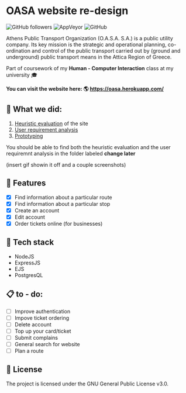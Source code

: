 # OASA website re-design
![GitHub followers](https://img.shields.io/github/followers/constantinosgeorgiou?label=Follow&style=for-the-badge) 
![AppVeyor](https://img.shields.io/appveyor/build/constantinosgeorgiou/oasa?style=for-the-badge)
![GitHub](https://img.shields.io/github/license/constantinosgeorgiou/oasa?style=for-the-badge)

Athens Public Transport Organization (O.A.S.A. S.A.) is a public utility company. Its key mission is the strategic and operational planning, co-ordination and control of the public transport carried out by (ground and underground) public transport means in the Attica Region of Greece.

Part of coursework of my **Human - Computer Interaction** class at my university :mortar_board:

**You can visit the website here: :earth_americas: https://oasa.herokuapp.com/** 

##  :pencil: What we did:
  1. [Heuristic evaluation](https://en.wikipedia.org/wiki/Heuristic_evaluation) of the site
  2. [User requirement analysis](https://en.wikipedia.org/wiki/Requirements_analysis)
  3. [Prototyping](https://oasa.herokuapp.com/)

 You should be able to find both the heuristic evaluation and the user requiremnt analysis in the folder labeled **change later**

(insert gif showin it off and a couple screenshots)

## :nut_and_bolt: Features

- [x] Find information about a particular route
- [x] Find information about a particular stop
- [x] Create an account
- [x] Edit account
- [x] Order tickets online (for businesses)

##  :rocket: Tech stack
 - NodeJS
 - ExpressJS
 - EJS
 - PostgresQL

## :clipboard: to - do:
- [ ] Improve authentication
- [ ] Impove ticket ordering
- [ ] Delete account
- [ ] Top up your card/ticket
- [ ] Submit complains
- [ ] General search for website 
- [ ] Plan a route

## :scroll: License


The project is licensed under the GNU General Public License v3.0.